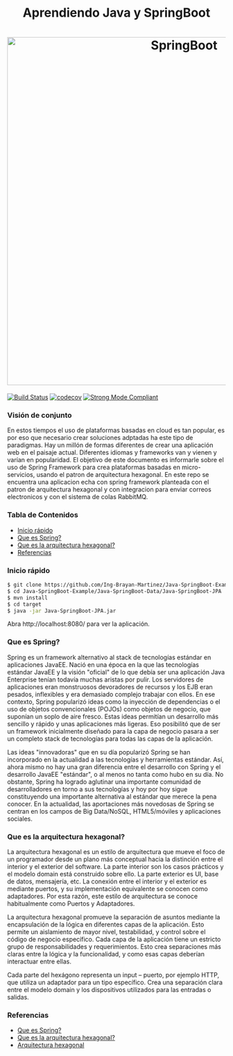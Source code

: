 
<h1 align="center">Aprendiendo Java y SpringBoot</h1>

<h1 align="center">
  <img src="https://github.com/Ing-Brayan-Martinez/Dart-Algorithm-Example/blob/master/docs/spring-ecosystem-750x410.jpg" alt="SpringBoot" width="800"/>
</h1>

[![Build Status](https://travis-ci.org/leerob/dart-react-todo.svg?branch=master)](https://travis-ci.org/leerob/dart-react-todo)
[![codecov](https://codecov.io/gh/leerob/dart-react-todo/branch/master/graph/badge.svg)](https://codecov.io/gh/leerob/dart-react-todo)
[![Strong Mode Compliant](https://img.shields.io/badge/strong_mode-on-brightgreen.svg)](https://github.com/leerob/dart-react-todo/blob/master/analysis_options.yaml#L2)

### Visión de conjunto

En estos tiempos el uso de plataformas basadas en cloud es tan popular, es por eso que necesario crear soluciones adptadas ha este tipo de
paradigmas. Hay un millón de formas diferentes de crear una aplicación web en el paisaje actual. Diferentes idiomas y frameworks van y
vienen y varían en popularidad. El objetivo de este documento es informarle sobre el uso de Spring Framework para crea plataformas basadas en
micro-servicios, usando el patron de arquitectura hexagonal. En este repo se encuentra una aplicacion echa con spring framework planteada
con el patron de arquitectura hexagonal y con integracion para enviar correos electronicos y con el sistema de colas RabbitMQ.

### Tabla de Contenidos

- [Inicio rápido](#inicio-rápido)
- [Que es Spring?](#que-es-spring)
- [Que es la arquitectura hexagonal?](#que-es-la-arquitectura-hexagonal)
- [Referencias](#referencias)

### Inicio rápido

```bash
$ git clone https://github.com/Ing-Brayan-Martinez/Java-SpringBoot-Example.git
$ cd Java-SpringBoot-Example/Java-SpringBoot-Data/Java-SpringBoot-JPA
$ mvn install
$ cd target
$ java -jar Java-SpringBoot-JPA.jar
```

Abra http://localhost:8080/ para ver la aplicación.

### Que es Spring?

Spring es un framework alternativo al stack de tecnologías estándar en aplicaciones JavaEE. Nació en una época en la que las
tecnologías estándar JavaEE y la visión "oficial" de lo que debía ser una aplicación Java Enterprise tenían todavía muchas
aristas por pulir. Los servidores de aplicaciones eran monstruosos devoradores de recursos y los EJB eran pesados, inflexibles
y era demasiado complejo trabajar con ellos. En ese contexto, Spring popularizó ideas como la inyección de dependencias o el
uso de objetos convencionales (POJOs) como objetos de negocio, que suponían un soplo de aire fresco. Estas ideas permitían un
desarrollo más sencillo y rápido y unas aplicaciones más ligeras. Eso posibilitó que de ser un framework inicialmente diseñado
para la capa de negocio pasara a ser un completo stack de tecnologías para todas las capas de la aplicación.

Las ideas "innovadoras" que en su día popularizó Spring se han incorporado en la actualidad a las tecnologías y herramientas
estándar. Así, ahora mismo no hay una gran diferencia entre el desarrollo con Spring y el desarrollo JavaEE "estándar", o al
menos no tanta como hubo en su día. No obstante, Spring ha logrado aglutinar una importante comunidad de desarrolladores en
torno a sus tecnologías y hoy por hoy sigue constituyendo una importante alternativa al estándar que merece la pena conocer.
En la actualidad, las aportaciones más novedosas de Spring se centran en los campos de Big Data/NoSQL, HTML5/móviles y
aplicaciones sociales.

### Que es la arquitectura hexagonal?

La arquitectura hexagonal es un estilo de arquitectura que mueve el foco de un programador desde un plano más conceptual hacia
la distinción entre el interior y el exterior del software. La parte interior son los casos prácticos y el modelo domain está
construido sobre ello. La parte exterior es UI, base de datos, mensajería, etc. La conexión entre el interior y el exterior es
mediante puertos, y su implementación equivalente se conocen como adaptadores. Por esta razón, este estilo de arquitectura se
conoce habitualmente como Puertos y Adaptadores.

La arquitectura hexagonal promueve la separación de asuntos mediante la encapsulación de la lógica en diferentes capas de la
aplicación. Esto permite un aislamiento de mayor nivel, testabilidad, y control sobre el código de negocio específico. Cada capa
de la aplicación tiene un estricto grupo de responsabilidades y requerimientos. Esto crea separaciones más claras entre la lógica
y la funcionalidad, y como esas capas deberían interactuar entre ellas.

Cada parte del hexágono representa un input – puerto, por ejemplo HTTP, que utiliza un adaptador para un tipo específico. Crea una
separación clara entre el modelo domain y los dispositivos utilizados para las entradas o salidas.

### Referencias

- [Que es Spring?](http://www.jtech.ua.es/j2ee/publico/spring-2012-13/sesion01-apuntes.html)
- [Que es la arquitectura hexagonal?](https://apiumhub.com/es/tech-blog-barcelona/arquitectura-hexagonal/)
- [Arquitectura hexagonal](https://codely.tv/screencasts/arquitectura-hexagonal-ddd/)